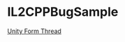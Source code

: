 # IL2CPPBugSample

[Unity Form Thread](https://forum.unity.com/threads/il2cpp-does-not-generate-constructor-for-generic-classes-that-have-struct-as-parameter.997274/)